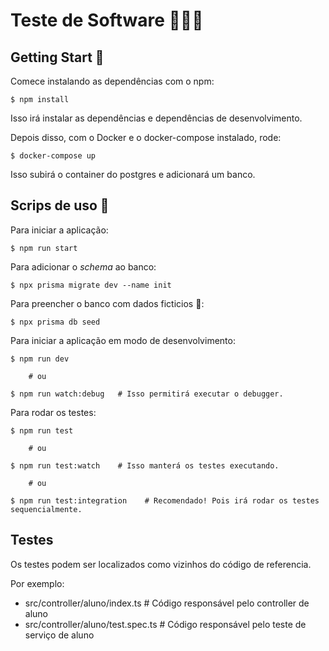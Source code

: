 # Teste de Software 👨‍🔬🧪

## Getting Start 🚀

Comece instalando as dependências com o npm:

```shell
$ npm install
```

Isso irá instalar as dependências e dependências de desenvolvimento.

Depois disso, com o Docker e o docker-compose instalado, rode:

```shell
$ docker-compose up
```

Isso subirá o container do postgres e adicionará um banco.

## Scrips de uso 🤖

Para iniciar a aplicação:

```shell
$ npm run start
```

Para adicionar o _schema_ ao banco:

```shell
$ npx prisma migrate dev --name init
```

Para preencher o banco com dados ficticios 🚧:

```shell
$ npx prisma db seed
```

Para iniciar a aplicação em modo de desenvolvimento:

```shell
$ npm run dev

    # ou

$ npm run watch:debug   # Isso permitirá executar o debugger.
```

Para rodar os testes:

```shell
$ npm run test

    # ou

$ npm run test:watch    # Isso manterá os testes executando.

    # ou

$ npm run test:integration    # Recomendado! Pois irá rodar os testes sequencialmente.
```

## Testes

Os testes podem ser localizados como vizinhos do código de referencia.

Por exemplo:

- src/controller/aluno/index.ts # Código responsável pelo controller de aluno
- src/controller/aluno/test.spec.ts # Código responsável pelo teste de serviço de aluno
